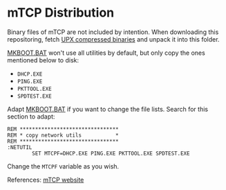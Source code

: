 # mTCP Distribution

Binary files of mTCP are not included by intention.
When downloading this repositoring, fetch 
[UPX compressed binaries](http://www.brutman.com/mTCP/download/mTCP_2023-03-31_upx.zip)
and unpack it into this folder.

[MKBOOT.BAT](../MKBOOT.BAT) won't use all utilities by default,
but only copy the ones mentioned below to disk:

* `DHCP.EXE`
* `PING.EXE`
* `PKTTOOL.EXE`
* `SPDTEST.EXE`

Adapt [MKBOOT.BAT](../MKBOOT.BAT) if you want to change the file lists.
Search for this section to adapt:

```
REM ********************************
REM * copy network utils           *
REM ********************************
:NETUTIL
        SET MTCPF=DHCP.EXE PING.EXE PKTTOOL.EXE SPDTEST.EXE
```

Change the `MTCPF` variable as you wish.

References:
[mTCP website](http://www.brutman.com/mTCP)

